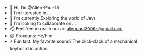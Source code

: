 - 👋 Hi, I’m @Allen-Paul-18
- 👀 I’m interested in ...
- 🌱 I’m currently Exploring the world of Java
- 💞️ I’m looking to collaborate on ...
- 📫 Feel free to reach out at: allenpaul2006z@gmail.com
- 😄 Pronouns: He/Him
- ⚡ Fun fact: My favorite sound? The click-clack of a mechanical keyboard in action.

<!---
Allen-Paul-18/Allen-Paul-18 is a ✨ special ✨ repository because its `README.md` (this file) appears on your GitHub profile.
You can click the Preview link to take a look at your changes.
--->
